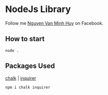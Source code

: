 # NodeJs Library

Follow me [Nguyen Van Minh Huy](https://fb.com/yuh.wepo) on Facebook.

## How to start

```
node .
```

## Packages Used

[chalk](https://github.com/chalk/chalk) | 
[inquirer](https://github.com/SBoudrias/Inquirer.js)

```sh
npm i chalk inquirer
```